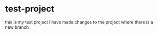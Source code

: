 # test-project
this is my test project
I have made changes to the project where there is a new branch
